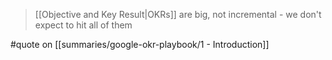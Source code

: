 > [[Objective and Key Result|OKRs]] are big, not incremental - we don't expect to hit all of them

#quote on [[summaries/google-okr-playbook/1 - Introduction]]
